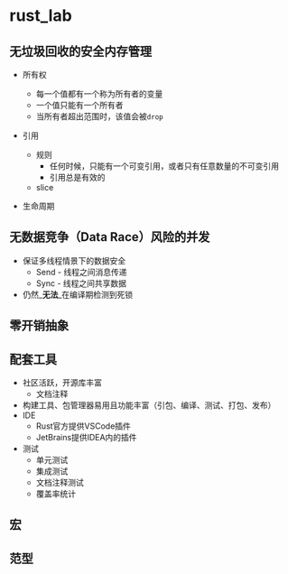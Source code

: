 # rust_lab

## 无垃圾回收的安全内存管理

- 所有权
    - 每一个值都有一个称为所有者的变量
    - 一个值只能有一个所有者
    - 当所有者超出范围时，该值会被`drop`

- 引用
    - 规则
        - 任何时候，只能有一个可变引用，或者只有任意数量的不可变引用
        - 引用总是有效的
    - slice

- 生命周期

## 无数据竞争（Data Race）风险的并发

- 保证多线程情景下的数据安全
    - Send - 线程之间消息传递
    - Sync - 线程之间共享数据
- 仍然_**无法**_在编译期检测到死锁

## 零开销抽象

## 配套工具

- 社区活跃，开源库丰富
    - 文档注释
- 构建工具、包管理器易用且功能丰富（引包、编译、测试、打包、发布）
- IDE
    - Rust官方提供VSCode插件
    - JetBrains提供IDEA内的插件
- 测试
    - 单元测试
    - 集成测试
    - 文档注释测试
    - 覆盖率统计

## 宏

## 范型
